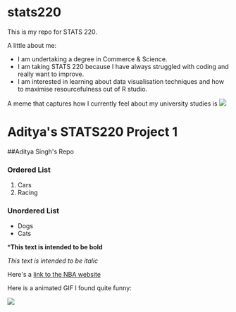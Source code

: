 # stats220

This is my repo for STATS 220. 

A little about me:

- I am undertaking a degree in Commerce & Science.
- I am taking STATS 220 because I have always struggled with coding and really want to improve.
- I am interested in learning about data visualisation techniques and how to maximise resourcefulness out of R studio.

A meme that captures how I currently feel about my university studies is ![](https://c.tenor.com/8druEACXtX8AAAAd/tenor.gif)

# Aditya's STATS220 Project 1 

##Aditya Singh's Repo 

### Ordered List 
1. Cars
2. Racing

### Unordered List 
- Dogs
- Cats

***This text is intended to be bold**

*This text is intended to be italic* 

Here's a [link to the NBA website](https://www.nba.com)   


Here is a animated GIF I found quite funny:

![](https://giphy.com/gifs/impastortv-tv-land-tvland-3o7TKHf8ziTDxzzVN6) 

